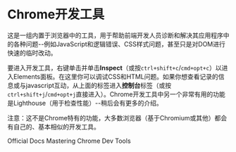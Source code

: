 # Chrome开发工具

这是一组内置于浏览器中的工具，用于帮助前端开发人员诊断和解决其应用程序中的各种问题--例如JavaScript和逻辑错误、CSS样式问题，甚至只是对DOM进行快速的临时改动。

要进入开发工具，右键单击并单击**Inspect**（或按`ctrl+shift+c`/`cmd+opt+c`）以进入Elements面板。在这里你可以调试CSS和HTML问题。如果你想查看记录的信息或与javascript互动，从上面的标签进入**控制台**标签（或按`ctrl+shift+j`/`cmd+opt+j`直接进入）。Chrome开发工具中另一个非常有用的功能是Lighthouse（用于检查性能）--稍后会有更多的介绍。

注意：这不是Chrome特有的功能，大多数浏览器（基于Chromium或其他）都会有自己的、基本相似的开发工具。

<BadgeLink colorScheme='yellow' badgeText='Read' href='https://developer.chrome.com/docs/devtools/overview/'>Official Docs</BadgeLink>
<BadgeLink colorScheme='yellow' badgeText='Read' href='https://www.freecodecamp.org/news/mastering-chrome-developer-tools-next-level-front-end-development-techniques-3ac0b6fe8a3/'>Mastering Chrome Dev Tools</BadgeLink>
